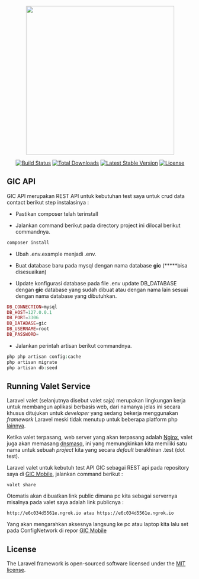 <p align="center"><a href="https://laravel.com" target="_blank"><img src="https://raw.githubusercontent.com/laravel/art/master/logo-lockup/5%20SVG/2%20CMYK/1%20Full%20Color/laravel-logolockup-cmyk-red.svg" width="400"></a></p>

<p align="center">
<a href="https://travis-ci.org/laravel/framework"><img src="https://travis-ci.org/laravel/framework.svg" alt="Build Status"></a>
<a href="https://packagist.org/packages/laravel/framework"><img src="https://img.shields.io/packagist/dt/laravel/framework" alt="Total Downloads"></a>
<a href="https://packagist.org/packages/laravel/framework"><img src="https://img.shields.io/packagist/v/laravel/framework" alt="Latest Stable Version"></a>
<a href="https://packagist.org/packages/laravel/framework"><img src="https://img.shields.io/packagist/l/laravel/framework" alt="License"></a>
</p>

## GIC API

GIC API merupakan REST API untuk kebutuhan test saya untuk crud data contact berikut step instalasinya :

- Pastikan composer telah terinstall

- Jalankan command berikut pada directory project ini dilocal berikut commandnya.

```php
composer install
```

- Ubah .env.example menjadi .env.

- Buat database baru pada mysql dengan nama database **gic** (*****bisa disesuaikan)

- Update konfigurasi database pada file .env update DB_DATABASE dengan **gic** database yang sudah dibuat atau dengan nama lain sesuai dengan nama database yang dibutuhkan.

```php
DB_CONNECTION=mysql
DB_HOST=127.0.0.1
DB_PORT=3306
DB_DATABASE=gic
DB_USERNAME=root
DB_PASSWORD=
```

- Jalankan perintah artisan berikut commandnya.

```php
php php artisan config:cache
php artisan migrate
php artisan db:seed
```



## Running Valet Service

Laravel valet (selanjutnya disebut valet saja) merupakan lingkungan kerja untuk membangun aplikasi berbasis web, dari namanya jelas ini secara khusus ditujukan untuk *developer* yang sedang bekerja menggunakan *framework* Laravel meski tidak menutup untuk beberapa platform php [lainnya](https://laravel.com/docs/8.x/valet#introduction).

Ketika valet terpasang, web server yang akan terpasang adalah [Nginx](https://www.nginx.com/), valet juga akan memasang [dnsmasq](https://en.wikipedia.org/wiki/Dnsmasq), ini yang memungkinkan kita memiliki satu nama untuk sebuah *project* kita yang secara *default* berakhiran .test (dot test).

Laravel valet untuk kebutuh test API GIC sebagai REST api pada repository saya di [GIC Mobile](https://github.com/kangyasin/gic-mobile), jalankan command berikut :

`valet share`

Otomatis akan dibuatkan link public dimana pc kita sebagai servernya misalnya pada valet saya adalah link publicnya :

`http://e6c034d5561e.ngrok.io atau https://e6c034d5561e.ngrok.io`

Yang akan mengarahkan aksesnya langsung ke pc atau laptop kita lalu set pada ConfigNetwork di repor [GIC Mobile](https://github.com/kangyasin/gic-mobile)



## License

The Laravel framework is open-sourced software licensed under the [MIT license](https://opensource.org/licenses/MIT).

